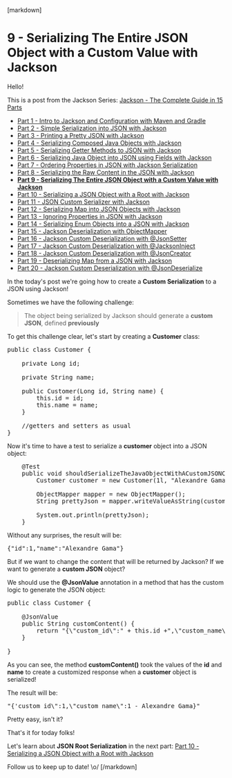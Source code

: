 [markdown]
# 9 - Serializing The Entire JSON Object with a Custom Value with Jackson

Hello!

This is a post from the Jackson Series: [Jackson - The Complete Guide in 15 Parts](https://blog.hackingcode.io/jackson-java-tutorial-news-posts-videos)

- [Part 1 - Intro to Jackson and Configuration with Maven and Gradle](https://blog.hackingcode.io/jackson-java-tutorial-serialize-json-config-maven)
- [Part 2 - Simple Serialization into JSON with Jackson](https://blog.hackingcode.io/jackson-java-tutorial-serialization-to-json)
- [Part 3 - Printing a Pretty JSON with Jackson](https://blog.hackingcode.io/jackson-java-tutorial-serialization-to-pretty-json)
- [Part 4 - Serializing Composed Java Objects with Jackson](https://blog.hackingcode.io/jackson-java-tutorial-serialize-composed-java-object-to-json)
- [Part 5 - Serializing Getter Methods to JSON with Jackson](https://blog.hackingcode.io/jackson-java-tutorial-serialize-getter-methods-to-json)
- [Part 6 - Serializing Java Object into JSON using Fields with Jackson](https://blog.hackingcode.io/jackson-java-tutorial-serialize-fields-to-json)
- [Part 7 - Ordering Properties in JSON with Jackson Serialization](https://blog.hackingcode.io/jackson-java-tutorial-serialization-order-fields-to-json)
- [Part 8 - Serializing the Raw Content in the JSON with Jackson](https://blog.hackingcode.io/jackson-java-tutorial-serialize-raw-content-to-json)
- **[Part 9 - Serializing The Entire JSON Object with a Custom Value with Jackson](https://blog.hackingcode.io/jackson-java-tutorial-custom-serialization-to-json)**
- [Part 10 - Serializing a JSON Object with a Root with Jackson](https://blog.hackingcode.io/jackson-java-tutorial-serialize-json-with-root)
- [Part 11 - JSON Custom Serializer with Jackson](https://blog.hackingcode.io/jackson-java-tutorial-custom-serialization-to-json)
- [Part 12 - Serializing Map into JSON Objects with Jackson](https://blog.hackingcode.io/jackson-java-tutorial-serialize-map-to-json)
- [Part 13 - Ignoring Properties in JSON with Jackson](https://blog.hackingcode.io/jackson-java-tutorial-serialize-ignore-fields-to-json)
- [Part 14 - Serializing Enum Objects into a JSON with Jackson](https://blog.hackingcode.io/jackson-java-tutorial-serialize-enum-to-json)
- [Part 15 - Jackson Deserialization with ObjectMapper](https://blog.hackingcode.io/jackson-java-tutorial-deserialize-object-mapper-from-json)
- [Part 16 - Jackson Custom Deserialization with @JsonSetter](https://blog.hackingcode.io/jackson-java-tutorial-deserialize-json-to-custom-field)
- [Part 17 - Jackson Custom Deserialization with @JacksonInject](https://blog.hackingcode.io/jackson-java-tutorial-deserialize-json-injected-value)
- [Part 18 - Jackson Custom Deserialization with @JsonCreator](https://blog.hackingcode.io/jackson-java-tutorial-deserialize-json-to-custom-java-constructor)
- [Part 19 - Deserializing Map from a JSON with Jackson](https://blog.hackingcode.io/jackson-java-tutorial-deserialize-json-to-map)
- [Part 20 - Jackson Custom Deserialization with @JsonDeserialize](https://blog.hackingcode.io/jackson-java-tutorial-deserialize-json-with-custom-deserializer)

In the today's post we're going how to create a **Custom Serialization** to a JSON using Jackson!

Sometimes we have the following challenge:

> The object being serialized by Jackson should generate a **custom JSON**, defined **previously**

To get this challenge clear, let's start by creating a **Customer** class:

<pre class="lang:java">
public class Customer {

	private Long id;

	private String name;

	public Customer(Long id, String name) {
		this.id = id;
		this.name = name;
	}

	//getters and setters as usual
}
</pre>

Now it's time to have a test to serialize a **customer** object into a JSON object:

<pre class="lang:java">
	@Test
	public void shouldSerializeTheJavaObjectWithACustomJSONContent() throws Exception {
		Customer customer = new Customer(1l, "Alexandre Gama");

		ObjectMapper mapper = new ObjectMapper();
		String prettyJson = mapper.writeValueAsString(customer);

		System.out.println(prettyJson);		
	}
</pre>

Without any surprises, the result will be:

<pre class="lang:json">
{"id":1,"name":"Alexandre Gama"}
</pre>

But if we want to change the content that will be returned by Jackson? If we want to generate a **custom JSON** object?

We should use the **@JsonValue** annotation in a method that has the custom logic to generate the JSON object:

<pre class="lang:java">
public class Customer {

	@JsonValue
	public String customContent() {
		return "{\"custom_id\":" + this.id +",\"custom_name\":" + this.id + " - " + this.name +"}";
	}

}
</pre>

As you can see, the method **customContent()** took the values of the **id** and **name** to create a customized response when a **customer** object is serialized!

The result will be:

<pre class="lang:json">
"{'custom_id\":1,\"custom_name\":1 - Alexandre Gama}"
</pre>

Pretty easy, isn't it?

That's it for today folks!

Let's learn about **JSON Root Serialization** in the next part: [Part 10 - Serializing a JSON Object with a Root with Jackson](https://blog.hackingcode.io/jackson-java-tutorial-serialize-json-with-root)

Follow us to keep up to date! \o/
[/markdown]
